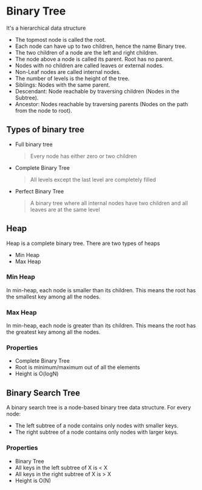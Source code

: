 # Binary Tree

It's a hierarchical data structure

- The topmost node is called the root.
- Each node can have up to two children, hence the name Binary tree.
- The two children of a node are the left and right children.
- The node above a node is called its parent. Root has no parent.
- Nodes with no children are called leaves or external nodes.
- Non-Leaf nodes are called internal nodes.
- The number of levels is the height of the tree.
- Siblings: Nodes with the same parent.
- Descendant: Node reachable by traversing children (Nodes in the Subtree).
- Ancestor: Nodes reachable by traversing parents (Nodes on the path from the node to root).

## Types of binary tree

- Full binary tree  
    > Every node has either zero or two children
- Complete Binary Tree
    > All levels except the last level are completely filled
- Perfect Binary Tree
    > A binary tree where all internal nodes have two children and all leaves are at the same level

## Heap

Heap is a complete binary tree. There are two types of heaps
- Min Heap
- Max Heap

### Min Heap
In min-heap, each node is smaller than its children. This means the root has the smallest key among all the nodes.

### Max Heap
In min-heap, each node is greater than its children. This means the root has the greatest key among all the nodes.

### Properties
- Complete Binary Tree
- Root is minimum/maximum out of all the elements
- Height is O(logN)

## Binary Search Tree

A binary search tree is a node-based binary tree data structure.
For every node:
- The left subtree of a node contains only nodes with smaller keys.
- The right subtree of a node contains only nodes with larger keys.

### Properties
- Binary Tree
- All keys in the left subtree of X is < X
- All keys in the right subtree of X is > X
- Height is O(N)
